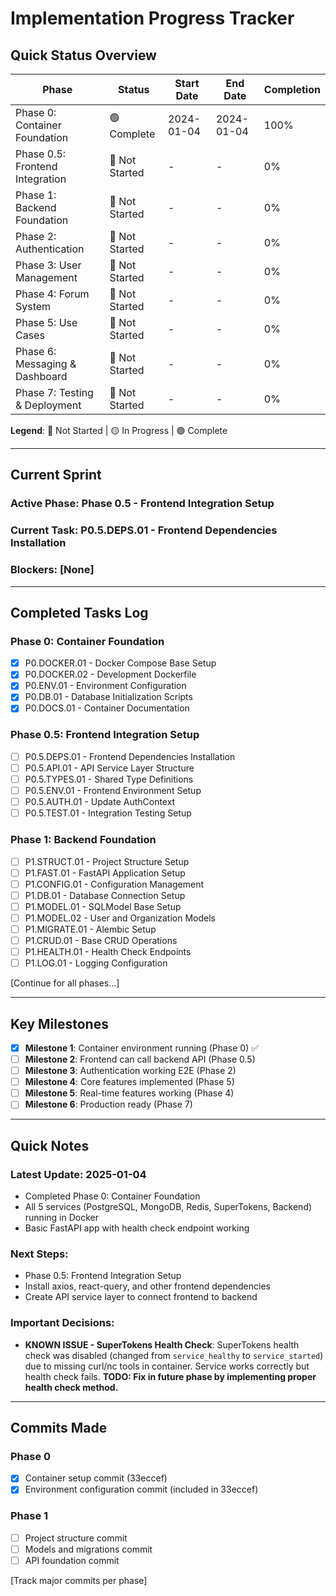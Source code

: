 # Implementation Progress Tracker

## Quick Status Overview

| Phase | Status | Start Date | End Date | Completion |
|-------|--------|------------|----------|------------|
| Phase 0: Container Foundation | 🟢 Complete | 2024-01-04 | 2024-01-04 | 100% |
| Phase 0.5: Frontend Integration | 🔴 Not Started | - | - | 0% |
| Phase 1: Backend Foundation | 🔴 Not Started | - | - | 0% |
| Phase 2: Authentication | 🔴 Not Started | - | - | 0% |
| Phase 3: User Management | 🔴 Not Started | - | - | 0% |
| Phase 4: Forum System | 🔴 Not Started | - | - | 0% |
| Phase 5: Use Cases | 🔴 Not Started | - | - | 0% |
| Phase 6: Messaging & Dashboard | 🔴 Not Started | - | - | 0% |
| Phase 7: Testing & Deployment | 🔴 Not Started | - | - | 0% |

**Legend**: 🔴 Not Started | 🟡 In Progress | 🟢 Complete

---

## Current Sprint

### Active Phase: Phase 0.5 - Frontend Integration Setup
### Current Task: P0.5.DEPS.01 - Frontend Dependencies Installation
### Blockers: [None]

---

## Completed Tasks Log

### Phase 0: Container Foundation
- [x] P0.DOCKER.01 - Docker Compose Base Setup
- [x] P0.DOCKER.02 - Development Dockerfile
- [x] P0.ENV.01 - Environment Configuration
- [x] P0.DB.01 - Database Initialization Scripts
- [x] P0.DOCS.01 - Container Documentation

### Phase 0.5: Frontend Integration Setup
- [ ] P0.5.DEPS.01 - Frontend Dependencies Installation
- [ ] P0.5.API.01 - API Service Layer Structure
- [ ] P0.5.TYPES.01 - Shared Type Definitions
- [ ] P0.5.ENV.01 - Frontend Environment Setup
- [ ] P0.5.AUTH.01 - Update AuthContext
- [ ] P0.5.TEST.01 - Integration Testing Setup

### Phase 1: Backend Foundation
- [ ] P1.STRUCT.01 - Project Structure Setup
- [ ] P1.FAST.01 - FastAPI Application Setup
- [ ] P1.CONFIG.01 - Configuration Management
- [ ] P1.DB.01 - Database Connection Setup
- [ ] P1.MODEL.01 - SQLModel Base Setup
- [ ] P1.MODEL.02 - User and Organization Models
- [ ] P1.MIGRATE.01 - Alembic Setup
- [ ] P1.CRUD.01 - Base CRUD Operations
- [ ] P1.HEALTH.01 - Health Check Endpoints
- [ ] P1.LOG.01 - Logging Configuration

[Continue for all phases...]

---

## Key Milestones

- [x] **Milestone 1**: Container environment running (Phase 0) ✅
- [ ] **Milestone 2**: Frontend can call backend API (Phase 0.5)
- [ ] **Milestone 3**: Authentication working E2E (Phase 2)
- [ ] **Milestone 4**: Core features implemented (Phase 5)
- [ ] **Milestone 5**: Real-time features working (Phase 4)
- [ ] **Milestone 6**: Production ready (Phase 7)

---

## Quick Notes

### Latest Update: 2025-01-04
- Completed Phase 0: Container Foundation
- All 5 services (PostgreSQL, MongoDB, Redis, SuperTokens, Backend) running in Docker
- Basic FastAPI app with health check endpoint working

### Next Steps:
- Phase 0.5: Frontend Integration Setup
- Install axios, react-query, and other frontend dependencies
- Create API service layer to connect frontend to backend

### Important Decisions:
- **KNOWN ISSUE - SuperTokens Health Check**: SuperTokens health check was disabled (changed from `service_healthy` to `service_started`) due to missing curl/nc tools in container. Service works correctly but health check fails. **TODO: Fix in future phase by implementing proper health check method.**

---

## Commits Made

### Phase 0
- [x] Container setup commit (33eccef)
- [x] Environment configuration commit (included in 33eccef)

### Phase 1
- [ ] Project structure commit
- [ ] Models and migrations commit
- [ ] API foundation commit

[Track major commits per phase]